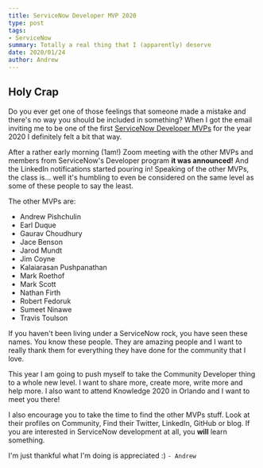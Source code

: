 ```yaml
---
title: ServiceNow Developer MVP 2020
type: post
tags: 
- ServiceNow
summary: Totally a real thing that I (apparently) deserve
date: 2020/01/24
author: Andrew
---
```


## Holy Crap

Do you ever get one of those feelings that someone made a mistake and there's no way you should be included in something? When I got the email inviting me to be one of the first [ServiceNow Developer MVPs](https://developer.servicenow.com/blog.do?p=/post/all-stars/) for the year 2020 I definitely felt a bit that way.

<!-- more -->

After a rather early morning (1am!) Zoom meeting with the other MVPs and members from ServiceNow's Developer program **it was announced!** And the LinkedIn notifications started pouring in! Speaking of the other MVPs, the class is... well it's humbling to even be considered on the same level as some of these people to say the least. 

The other MVPs are: 
* Andrew Pishchulin
* Earl Duque
* Gaurav Choudhury
* Jace Benson
* Jarod Mundt
* Jim Coyne
* Kalaiarasan Pushpanathan
* Mark Roethof
* Mark Scott
* Nathan Firth
* Robert Fedoruk
* Sumeet Ninawe
* Travis Toulson

If you haven't been living under a ServiceNow rock, you have seen these names. You know these people. They are amazing people and I want to really thank them for everything they have done for the community that I love. 

This year I am going to push myself to take the Community Developer thing to a whole new level. I want to share more, create more, write more and help more. I also want to attend Knowledge 2020 in Orlando and I want to meet you there!

I also encourage you to take the time to find the other MVPs stuff. Look at their profiles on Community, Find their Twitter, LinkedIn, GitHub or blog. If you are interested in ServiceNow development at all, you **will** learn something.

I'm just thankful what I'm doing is appreciated :)
`- Andrew`